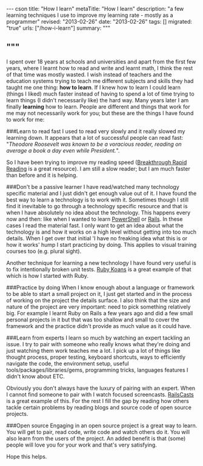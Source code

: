 --- cson
title: "How I learn"
metaTitle: "How I learn"
description: "a few learning techniques I use to improve my learning rate - mostly as a programmer"
revised: "2013-02-26"
date: "2013-02-26"
tags: []
migrated: "true"
urls: ["/how-i-learn"]
summary: """

"""
---
I spent over 18 years at schools and universities and apart from the first few years, where I learnt how to read and write and learnt math, I think the rest of that time was mostly wasted. I wish instead of teachers and the education systems trying to teach me different subjects and skills they had taught me one thing: **how to learn**. If I knew how to learn I could learn (things I liked) much faster instead of having to spend a lot of time trying to learn things (I didn't necessarily like) the hard way. Many years later I am finally **learning** how to learn. People are different and things that work for me may not necessarily work for you; but these are the things I have found to work for me:

###Learn to read fast
I used to read very slowly and it really slowed my learning down. It appears that a lot of successful people can read fast: "*Theodore Roosevelt was known to be a voracious reader, reading on average a book a day even while President.*". 

So I have been trying to improve my reading speed ([Breakthrough Rapid Reading](http://www.amazon.com/Breakthrough-Rapid-Reading-Peter-Kump/dp/073520019X) is a great resource). I am still a slow reader; but I am much faster than before and it is helping.

###Don't be a passive learner
I have read/watched many technology specific material and I just didn't get enough value out of it. I have found the best way to learn a technology is to work with it. Sometimes though I still find it inevitable to go through a technology specific resource and that is when I have absolutely no idea about the technology. This happens every now and then: like when I wanted to learn [PowerShell](http://www.powershellpro.com/powershell-tutorial-introduction/) or [Rails](http://ruby.railstutorial.org/). In these cases I read the material fast. I only want to get an idea about what the technology is and how it works on a high level without getting into too much details. When I get over that initial 'I have no freaking idea what this is or how it works' hump I start practicing by doing. This applies to visual training courses too (e.g. plural sight).

Another technique for learning a new technology I have found very useful is to fix intentionally broken unit tests. [Ruby Koans](http://rubykoans.com/) is a great example of that which is how I started with Ruby.

###Practice by doing
When I know enough about a language or framework to be able to start a small project on it, I just get started and in the process of working on the project the details surface. I also think that the size and nature of the project are very important: need to pick something relatively big. For example I learnt Ruby on Rails a few years ago and did a few small personal projects in it  but that was too shallow and small to cover the framework and the practice didn't provide as much value as it could have.

###Learn from experts
I learn so much by watching an expert tackling an issue. I try to pair with someone who really knows what they're doing and just watching them work teaches me a lot. I pick up a lot of things like thought process, proper testing, keyboard shortcuts, ways to efficiently navigate the code, the environment setup, useful tools/packages/libraries/gems, programming tricks, languages features I didn't know about ETC.

Obviously you don't always have the luxury of pairing with an expert. When I cannot find someone to pair with I watch focused screencasts. [RailsCasts](http://railscasts.com/) is a great example of this. For the rest I fill the gap by reading how others tackle certain problems by reading blogs and source code of open source projects.

###Open source
Engaging in an open source project is a great way to learn. You will get to pair, read code, write code and watch others do it. You will also learn from the users of the project. An added benefit is that (some) people will love you for your work and that's very satisfying.

Hope this helps.







